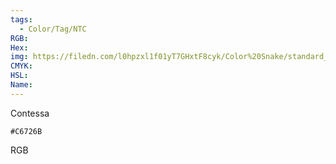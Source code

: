 ```yaml
---
tags:
  - Color/Tag/NTC
RGB:
Hex:
img: https://filedn.com/l0hpzxl1f01yT7GHxtF8cyk/Color%20Snake/standard_csv_to_svg/%23/C6726B.svg
CMYK:
HSL:
Name:
---
```

Contessa
```palette
#C6726B
```
RGB
